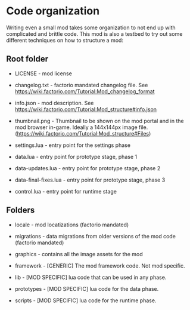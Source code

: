 # Code organization

Writing even a small mod takes some organization to not end up with
complicated and brittle code. This mod is also a testbed to try out
some different techniques on how to structure a mod:

## Root folder

- LICENSE          - mod license
- changelog.txt    - factorio mandated changelog file. See https://wiki.factorio.com/Tutorial:Mod_changelog_format
- info.json        - mod description. See https://wiki.factorio.com/Tutorial:Mod_structure#info.json
- thumbnail.png    - Thumbnail to be shown on the mod portal and in the mod browser in-game. Ideally a 144x144px image file. (https://wiki.factorio.com/Tutorial:Mod_structure#Files)


- settings.lua         - entry point for the settings phase
- data.lua             - entry point for prototype stage, phase 1
- data-updates.lua     - entry point for prototype stage, phase 2
- data-final-fixes.lua - entry point for prototype stage, phase 3
- control.lua          - entry point for runtime stage


## Folders

- locale     - mod locatizations (factorio mandated)
- migrations - data migrations from older versions of the mod code (factorio mandated)
- graphics   - contains all the image assets for the mod

- framework  - [GENERIC]      The mod framework code. Not mod specific.
- lib        - [MOD SPECIFIC] lua code that can be used in any phase.
- prototypes - [MOD SPECIFIC] lua code for the data phase.
- scripts    - [MOD SPECIFIC] lua code for the runtime phase.
